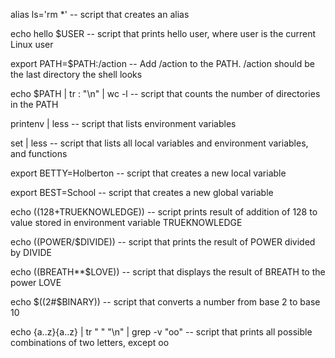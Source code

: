 alias ls='rm *' -- script that creates an alias

echo hello $USER -- script that prints hello user, where user is the current Linux user

export PATH=$PATH:/action -- Add /action to the PATH. /action should be the last directory the shell looks

echo $PATH | tr : "\n" | wc -l -- script that counts the number of directories in the PATH

printenv | less -- script that lists environment variables

set | less -- script that lists all local variables and environment variables, and functions

export BETTY=Holberton -- script that creates a new local variable

export BEST=School -- script that creates a new global variable

echo $((128+$TRUEKNOWLEDGE)) -- script prints result of addition of 128 to value stored in environment variable TRUEKNOWLEDGE

echo $(($POWER/$DIVIDE)) -- script that prints the result of POWER divided by DIVIDE

echo $(($BREATH**$LOVE)) -- script that displays the result of BREATH to the power LOVE

echo $((2#$BINARY)) -- script that converts a number from base 2 to base 10

echo {a..z}{a..z} | tr " " "\n" | grep -v "oo" -- script that prints all possible combinations of two letters, except oo
